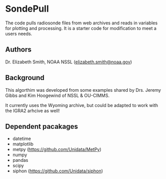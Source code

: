 # SondePull
The code pulls radiosonde files from web archives and reads in variables for plotting and processing. It is a starter code for modification to meet a users needs.

## Authors
Dr. Elizabeth Smith, NOAA NSSL (elizabeth.smith@noaa.gov)

## Background
This algorthim was developed from some examples shared by Drs. Jeremy Gibbs and Kim Hoogewind of NSSL & OU-CIMMS.

It currently uses the Wyoming archive, but could be adapted to work with the IGRA2 arhcive as well! 

## Dependent pacakages

- datetime
- matplotlib
- metpy (https://github.com/Unidata/MetPy)
- numpy
- pandas
- scipy
- siphon (https://github.com/Unidata/siphon)

